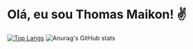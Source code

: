 # Olá, eu sou Thomas Maikon! :v:


[![Top Langs](https://github-readme-stats.vercel.app/api/top-langs/?username=thomasmaikon&layout=compact)](https://github.com/anuraghazra/github-readme-stats)
![Anurag's GitHub stats](https://github-readme-stats.vercel.app/api?username=thomasmaikon&count_private=true&show_icons=true&theme=onedark)
